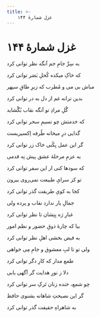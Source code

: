 ```yaml
---
title: >-
    غزل شمارهٔ ۱۴۴
---
```

# غزل شمارهٔ ۱۴۴

<div class="b" id="bn1"><div class="m1"><p>به سِرِّ جامِ جم آنگه نظر توانی کرد</p></div>
<div class="m2"><p>که خاکِ میکده کُحلِ بَصَر توانی کرد</p></div></div>
<div class="b" id="bn2"><div class="m1"><p>مباش بی می و مُطرب که زیرِ طاقِ سپهر</p></div>
<div class="m2"><p>بدین ترانه غم از دل به در توانی کرد</p></div></div>
<div class="b" id="bn3"><div class="m1"><p>گُلِ مرادِ تو آنگه نقاب بُگْشاید</p></div>
<div class="m2"><p>که خدمتش چو نسیمِ سحر توانی کرد</p></div></div>
<div class="b" id="bn4"><div class="m1"><p>گدایی درِ میخانه طُرفه اِکسیریست</p></div>
<div class="m2"><p>گر این عمل بِکُنی خاک زر توانی کرد</p></div></div>
<div class="b" id="bn5"><div class="m1"><p>به عزمِ مرحلهٔ عشق پیش نِه قدمی</p></div>
<div class="m2"><p>که سودها کنی ار این سفر توانی کرد</p></div></div>
<div class="b" id="bn6"><div class="m1"><p>تو کز سرایِ طبیعت نمی‌روی بیرون</p></div>
<div class="m2"><p>کجا به کویِ طریقت گذر توانی کرد</p></div></div>
<div class="b" id="bn7"><div class="m1"><p>جمالِ یار ندارد نقاب و پرده ولی</p></div>
<div class="m2"><p>غبارِ رَه بِنِشان تا نظر توانی کرد</p></div></div>
<div class="b" id="bn8"><div class="m1"><p>بیا که چارهٔ ذوقِ حضور و نظم امور</p></div>
<div class="m2"><p>به فیض بخشی اهلِ نظر توانی کرد</p></div></div>
<div class="b" id="bn9"><div class="m1"><p>ولی تو تا لبِ معشوق و جامِ مِی خواهی</p></div>
<div class="m2"><p>طمع مدار که کارِ دگر توانی کرد</p></div></div>
<div class="b" id="bn10"><div class="m1"><p>دلا ز نورِ هدایت گر آگهی یابی</p></div>
<div class="m2"><p>چو شمع، خنده زنان تَرکِ سر توانی کرد</p></div></div>
<div class="b" id="bn11"><div class="m1"><p>گر این نصیحتِ شاهانه بشنوی حافظ</p></div>
<div class="m2"><p>به شاهراهِ حقیقت گذر توانی کرد</p></div></div>
